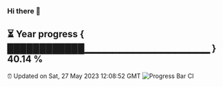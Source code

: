 ### Hi there 👋
⏳ Year progress { ████████████▁▁▁▁▁▁▁▁▁▁▁▁▁▁▁▁▁▁ } 40.14 %
---
⏰ Updated on Sat, 27 May 2023 12:08:52 GMT
![Progress Bar CI](https://github.com/Moyi321/Moyi321/workflows/Progress%20Bar%20CI/badge.svg)
